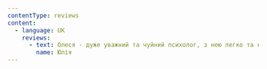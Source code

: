 ```yaml
---
contentType: reviews
content:
  - language: UK
    reviews:
      - text: Олеся - дуже уважний та чуйний психолог, з нею легко та комфортно говорити про непрості речі. Дякую за допомогу у кращому пізнанні та зціленні себе! :)
        name: Юлія
---
```


